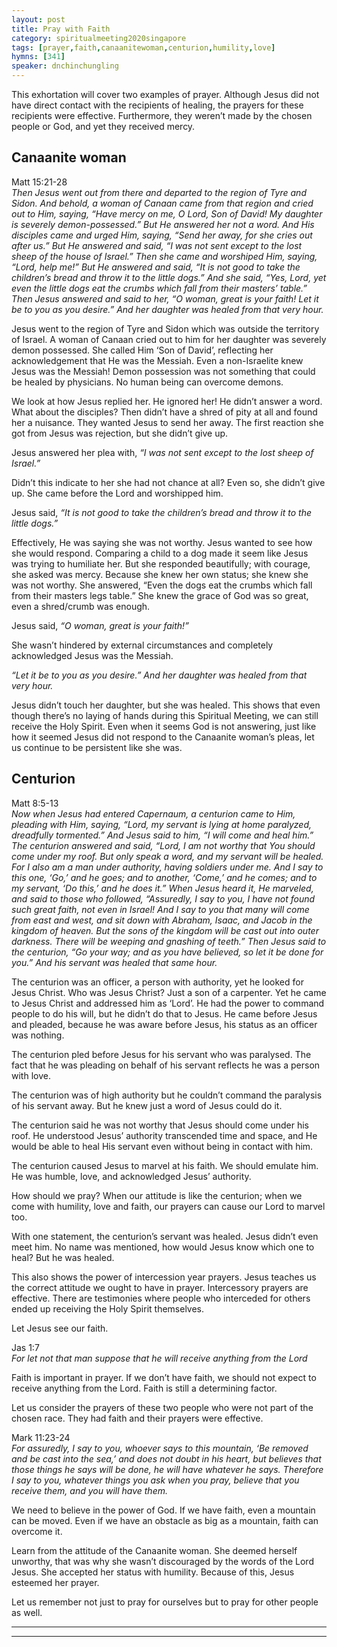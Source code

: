 ```yaml
---
layout: post
title: Pray with Faith
category: spiritualmeeting2020singapore
tags: [prayer,faith,canaanitewoman,centurion,humility,love]
hymns: [341]
speaker: dnchinchungling
---
```

This exhortation will cover two examples of prayer. Although Jesus did not have direct contact with the recipients of healing, the prayers for these recipients were effective. Furthermore, they weren’t made by the chosen people or God, and yet they received mercy. 

## Canaanite woman
Matt 15:21-28  
*Then Jesus went out from there and departed to the region of Tyre and Sidon. And behold, a woman of Canaan came from that region and cried out to Him, saying, “Have mercy on me, O Lord, Son of David! My daughter is severely demon-possessed.”
But He answered her not a word.
And His disciples came and urged Him, saying, “Send her away, for she cries out after us.”
But He answered and said, “I was not sent except to the lost sheep of the house of Israel.”
Then she came and worshiped Him, saying, “Lord, help me!”
But He answered and said, “It is not good to take the children’s bread and throw it to the little dogs.”
And she said, “Yes, Lord, yet even the little dogs eat the crumbs which fall from their masters’ table.”
Then Jesus answered and said to her, “O woman, great is your faith! Let it be to you as you desire.” And her daughter was healed from that very hour.*

Jesus went to the region of Tyre and Sidon which was outside the territory of Israel. A woman of Canaan cried out to him for her daughter was severely demon possessed. She called Him ‘Son of David’, reflecting her acknowledgement that He was the Messiah. Even a non-Israelite knew Jesus was the Messiah! Demon possession was not something that could be healed by physicians. No human being can overcome demons. 

We look at how Jesus replied her. He ignored her! He didn’t answer a word. What about the disciples? Then didn’t have a shred of pity at all and found her a nuisance. They wanted Jesus to send her away. The first reaction she got from Jesus was rejection, but she didn’t give up. 

Jesus answered her plea with, *“I was not sent except to the lost sheep of Israel.”*

Didn’t this indicate to her she had not chance at all? Even so, she didn’t give up. She came before the Lord and worshipped him. 

Jesus said, *“It is not good to take the children’s bread and throw it to the little dogs.”* 

Effectively, He was saying she was not worthy. Jesus wanted to see how she would respond. Comparing a child to a dog made it seem like Jesus was trying to humiliate her. But she responded beautifully; with courage, she asked was mercy. Because she knew her own status; she knew she was not worthy. She answered, “Even the dogs eat the crumbs which fall from their masters legs table.” She knew the grace of God was so great, even a shred/crumb was enough. 

Jesus said, *“O woman, great is your faith!”* 

She wasn’t hindered by external circumstances and completely acknowledged Jesus was the Messiah. 

*“Let it be to you as you desire.” And her daughter was healed from that very hour.* 

Jesus didn’t touch her daughter, but she was healed. This shows that even though there’s no laying of hands during this Spiritual Meeting, we can still receive the Holy Spirit. Even when it seems God is not answering, just like how it seemed Jesus did not respond to the Canaanite woman’s pleas, let us continue to be persistent like she was. 

## Centurion
Matt 8:5-13  
*Now when Jesus had entered Capernaum, a centurion came to Him, pleading with Him, saying, “Lord, my servant is lying at home paralyzed, dreadfully tormented.”
And Jesus said to him, “I will come and heal him.”
The centurion answered and said, “Lord, I am not worthy that You should come under my roof. But only speak a word, and my servant will be healed. For I also am a man under authority, having soldiers under me. And I say to this one, ‘Go,’ and he goes; and to another, ‘Come,’ and he comes; and to my servant, ‘Do this,’ and he does it.”
When Jesus heard it, He marveled, and said to those who followed, “Assuredly, I say to you, I have not found such great faith, not even in Israel! And I say to you that many will come from east and west, and sit down with Abraham, Isaac, and Jacob in the kingdom of heaven. But the sons of the kingdom will be cast out into outer darkness. There will be weeping and gnashing of teeth.” Then Jesus said to the centurion, “Go your way; and as you have believed, so let it be done for you.” And his servant was healed that same hour.*

The centurion was an officer, a person with authority, yet he looked for Jesus Christ. Who was Jesus Christ? Just a son of a carpenter. Yet he came to Jesus Christ and addressed him as ‘Lord’. He had the power to command people to do his will, but he didn’t do that to Jesus. He came before Jesus and pleaded, because he was aware before Jesus, his status as an officer was nothing. 

The centurion pled before Jesus for his servant who was paralysed. The fact that he was pleading on behalf of his servant reflects he was a person with love. 

The centurion was of high authority but he couldn’t command the paralysis of his servant away. But he knew just a word of Jesus could do it. 

The centurion said he was not worthy that Jesus should come under his roof. He understood Jesus’ authority transcended time and space, and He would be able to heal His servant even without being in contact with him. 

The centurion caused Jesus to marvel at his faith. We should emulate him. He was humble, love, and acknowledged Jesus’ authority. 

How should we pray? When our attitude is like the centurion; when we come with humility, love and faith, our prayers can cause our Lord to marvel too. 

With one statement, the centurion’s servant was healed. Jesus didn’t even meet him. No name was mentioned, how would Jesus know which one to heal? But he was healed. 

This also shows the power of intercession year prayers. Jesus teaches us the correct attitude we ought to have in prayer. Intercessory prayers are effective. There are testimonies where people who interceded for others ended up receiving the Holy Spirit themselves. 

Let Jesus see our faith. 

Jas 1:7  
*For let not that man suppose that he will receive anything from the Lord*

Faith is important in prayer. If we don’t have faith, we should not expect to receive anything from the Lord. Faith is still a determining factor. 

Let us consider the prayers of these two people who were not part of the chosen race. They had faith and their prayers were effective.

Mark 11:23-24  
*For assuredly, I say to you, whoever says to this mountain, ‘Be removed and be cast into the sea,’ and does not doubt in his heart, but believes that those things he says will be done, he will have whatever he says. Therefore I say to you, whatever things you ask when you pray, believe that you receive them, and you will have them.*

We need to believe in the power of God. If we have faith, even a mountain can be moved. Even if we have an obstacle as big as a mountain, faith can overcome it. 

Learn from the attitude of the Canaanite woman. She deemed herself unworthy, that was why she wasn’t discouraged by the words of the Lord Jesus. She accepted her status with humility. Because of this, Jesus esteemed her prayer.

Let us remember not just to pray for ourselves but to pray for other people as well.

----
****
